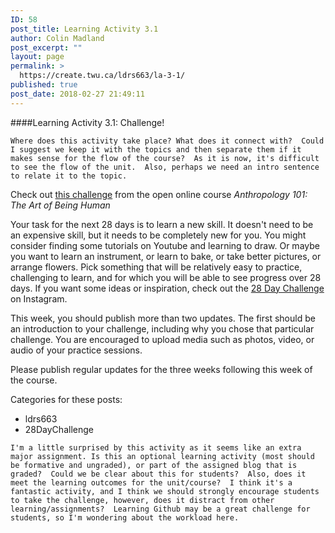 ```yaml
---
ID: 58
post_title: Learning Activity 3.1
author: Colin Madland
post_excerpt: ""
layout: page
permalink: >
  https://create.twu.ca/ldrs663/la-3-1/
published: true
post_date: 2018-02-27 21:49:11
---
```

####Learning Activity 3.1: Challenge!
```
Where does this activity take place? What does it connect with?  Could I suggest we keep it with the topics and then separate them if it makes sense for the flow of the course?  As it is now, it's difficult to see the flow of the unit.  Also, perhaps we need an intro sentence to relate it to the topic.
```

Check out [this challenge](http://anth101.com/challenge3/) from the open online course *Anthropology 101: The Art of Being Human*

Your task for the next 28 days is to learn a new skill. It doesn't need to be an expensive skill, but it needs to be completely new for you. You might consider finding some tutorials on Youtube and learning to draw. Or maybe you want to learn an instrument, or learn to bake, or take better pictures, or arrange flowers. Pick something that will be relatively easy to practice, challenging to learn, and for which you will be able to see progress over 28 days. If you want some ideas or inspiration, check out the [28 Day Challenge](https://www.instagram.com/explore/tags/anth101challenge3/) on Instagram.

This week, you should publish more than two updates. The first should be an introduction to your challenge, including why you chose that particular challenge. You are encouraged to upload media such as photos, video, or audio of your practice sessions.

Please publish regular updates for the three weeks following this week of the course.

Categories for these posts:
- ldrs663
- 28DayChallenge

```I'm a little surprised by this activity as it seems like an extra major assignment. Is this an optional learning activity (most should be formative and ungraded), or part of the assigned blog that is graded?  Could we be clear about this for students?  Also, does it meet the learning outcomes for the unit/course?  I think it's a fantastic activity, and I think we should strongly encourage students to take the challenge, however, does it distract from other learning/assignments?  Learning Github may be a great challenge for students, so I'm wondering about the workload here.```
